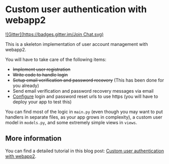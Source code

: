 # Custom user authentication with webapp2
[![Gitter](https://badges.gitter.im/Join Chat.svg)](https://gitter.im/abahgat/webapp2-user-accounts?utm_source=badge&utm_medium=badge&utm_campaign=pr-badge&utm_content=badge)

This is a skeleton implementation of user account management with webapp2.

You will have to take care of the following items:

* ~~Implement user registration~~
* ~~Write code to handle login~~
* ~~Setup email verification and password recovery~~ (This has been done for you already)
* Send email verification and password recovery messages via email
* [Configure](https://developers.google.com/appengine/docs/python/config/appconfig#Secure_URLs) login and password reset urls to use https (you will have to deploy your app to test this)

You can find most of the logic in `main.py` (even though you may want to put handlers in separate files, as your app grows in complexity), a custom user model in `models.py`, and some extremely simple views in `views`.

## More information

You can find a detailed tutorial in this blog post: [Custom user authentication with webapp2](http://blog.abahgat.com/2013/01/07/user-authentication-with-webapp2-on-google-app-engine).

